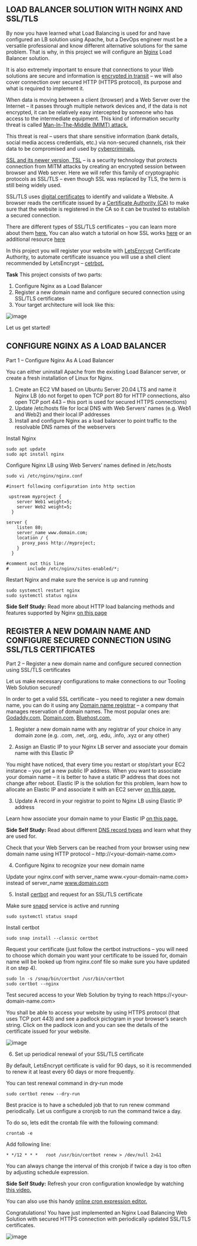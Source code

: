 ## LOAD BALANCER SOLUTION WITH NGINX AND SSL/TLS

By now you have learned what Load Balancing is used for and have configured an LB solution using Apache, but a DevOps engineer must be a versatile professional and know different alternative solutions for the same problem. That is why, in this project we will configure an [Nginx](https://www.nginx.com/) Load Balancer solution.

It is also extremely important to ensure that connections to your Web solutions are secure and information is [encrypted in transit](https://security.berkeley.edu/data-encryption-transit-guideline) – we will also cover connection over secured HTTP (HTTPS protocol), its purpose and what is required to implement it.

When data is moving between a client (browser) and a Web Server over the Internet – it passes through multiple network devices and, if the data is not encrypted, it can be relatively easy intercepted by someone who has access to the intermediate equipment. This kind of information security threat is called [Man-In-The-Middle (MIMT) attack.](https://en.wikipedia.org/wiki/Man-in-the-middle_attack)

This threat is real – users that share sensitive information (bank details, social media access credentials, etc.) via non-secured channels, risk their data to be compromised and used by [cybercriminals.](https://www.trendmicro.com/vinfo/us/security/definition/cybercriminals)

[SSL and its newer version, TSL](https://en.wikipedia.org/wiki/Transport_Layer_Security#SSL_1.0,_2.0,_and_) – is a security technology that protects connection from MITM attacks by creating an encrypted session between browser and Web server. Here we will refer this family of cryptographic protocols as SSL/TLS – even though SSL was replaced by TLS, the term is still being widely used.

SSL/TLS uses [digital certificates](https://en.wikipedia.org/wiki/Public_key_certificate) to identify and validate a Website. A browser reads the certificate issued by a [Certificate Authority (CA)](https://en.wikipedia.org/wiki/Certificate_authority) to make sure that the website is registered in the CA so it can be trusted to establish a secured connection.

There are different types of SSL/TLS certificates – you can learn more about them [here.](https://blog.hubspot.com/marketing/what-is-ssl) You can also watch a tutorial on how SSL works [here](https://www.youtube.com/watch?v=T4Df5_cojAs) or an additional resource [here](https://www.youtube.com/watch?v=SJJmoDZ3il8)

In this project you will register your website with [LetsEnrcypt](https://letsencrypt.org/) Certificate Authority, to automate certificate issuance you will use a shell client recommended by LetsEncrypt – [cetrbot.](https://certbot.eff.org/)

**Task**
This project consists of two parts:

1. Configure Nginx as a Load Balancer
2. Register a new domain name and configure secured connection using SSL/TLS certificates
3. Your target architecture will look like this:

![image](https://user-images.githubusercontent.com/45608947/141863056-84485541-a607-4242-9ad0-f840209d7d08.png)

Let us get started!


## CONFIGURE NGINX AS A LOAD BALANCER

Part 1 – Configure Nginx As A Load Balancer

You can either uninstall Apache from the existing Load Balancer server, or create a fresh installation of Linux for Nginx.

1. Create an EC2 VM based on Ubuntu Server 20.04 LTS and name it Nginx LB (do not forget to open TCP port 80 for HTTP connections, also open TCP port 443 – this port is used for secured HTTPS connections)
2. Update /etc/hosts file for local DNS with Web Servers’ names (e.g. Web1 and Web2) and their local IP addresses
3. Install and configure Nginx as a load balancer to point traffic to the resolvable DNS names of the webservers

Install Nginx
```
sudo apt update
sudo apt install nginx
```
Configure Nginx LB using Web Servers’ names defined in /etc/hosts
```
sudo vi /etc/nginx/nginx.conf

#insert following configuration into http section

 upstream myproject {
    server Web1 weight=5;
    server Web2 weight=5;
  }

server {
    listen 80;
    server_name www.domain.com;
    location / {
      proxy_pass http://myproject;
    }
  }

#comment out this line
#       include /etc/nginx/sites-enabled/*;
```
Restart Nginx and make sure the service is up and running
```
sudo systemctl restart nginx
sudo systemctl status nginx
```
**Side Self Study:** Read more about HTTP load balancing methods and features supported by Nginx [on this page](https://docs.nginx.com/nginx/admin-guide/load-balancer/http-load-balancer/)

## REGISTER A NEW DOMAIN NAME AND CONFIGURE SECURED CONNECTION USING SSL/TLS CERTIFICATES

Part 2 – Register a new domain name and configure secured connection using SSL/TLS certificates

Let us make necessary configurations to make connections to our Tooling Web Solution secured!

In order to get a valid SSL certificate – you need to register a new domain name, you can do it using any [Domain name registrar](https://en.wikipedia.org/wiki/Domain_name_registrar) – a company that manages reservation of domain names. The most popular ones are: [Godaddy.com,](https://www.godaddy.com/) [Domain.com,](https://www.domain.com/) [Bluehost.com.](https://www.bluehost.com/)

1. Register a new domain name with any registrar of your choice in any domain zone (e.g. .com, .net, .org, .edu, .info, .xyz or any other)

2. Assign an Elastic IP to your Nginx LB server and associate your domain name with this Elastic IP

You might have noticed, that every time you restart or stop/start your EC2 instance – you get a new public IP address. When you want to associate your domain name – it is better to have a static IP address that does not change after reboot. Elastic IP is the solution for this problem, learn how to allocate an Elastic IP and associate it with an EC2 server [on this page.](https://docs.aws.amazon.com/AWSEC2/latest/UserGuide/elastic-ip-addresses-eip.html)

3. Update A record in your registrar to point to Nginx LB using Elastic IP address

Learn how associate your domain name to your Elastic IP [on this page.](https://medium.com/progress-on-ios-development/connecting-an-ec2-instance-with-a-godaddy-domain-e74ff190c233)

**Side Self Study:** Read about different [DNS record types](https://www.cloudflare.com/learning/dns/dns-records/) and learn what they are used for.

Check that your Web Servers can be reached from your browser using new domain name using HTTP protocol – http://<your-domain-name.com>

4. Configure Nginx to recognize your new domain name

Update your nginx.conf with server_name www.<your-domain-name.com> instead of server_name www.domain.com

5. Install [certbot](https://certbot.eff.org/) and request for an SSL/TLS certificate

Make sure [snapd](https://snapcraft.io/snapd) service is active and running
```
sudo systemctl status snapd
```

Install certbot

```
sudo snap install --classic certbot
```
Request your certificate (just follow the certbot instructions – you will need to choose which domain you want your certificate to be issued for, domain name will be looked up from nginx.conf file so make sure you have updated it on step 4).

```
sudo ln -s /snap/bin/certbot /usr/bin/certbot
sudo certbot --nginx
```

Test secured access to your Web Solution by trying to reach https://<your-domain-name.com>

You shall be able to access your website by using HTTPS protocol (that uses TCP port 443) and see a padlock pictogram in your browser’s search string.
Click on the padlock icon and you can see the details of the certificate issued for your website.

![image](https://user-images.githubusercontent.com/45608947/141864559-6a6deed0-4f6b-42fa-986f-687faaa86b6d.png)

6. Set up periodical renewal of your SSL/TLS certificate

By default, LetsEncrypt certificate is valid for 90 days, so it is recommended to renew it at least every 60 days or more frequently.

You can test renewal command in dry-run mode

```
sudo certbot renew --dry-run
```

Best pracice is to have a scheduled job that to run renew command periodically. Let us configure a cronjob to run the command twice a day.

To do so, lets edit the crontab file with the following command:

```
crontab -e
```
Add following line:

```
* */12 * * *   root /usr/bin/certbot renew > /dev/null 2>&1
```

You can always change the interval of this cronjob if twice a day is too often by adjusting schedule expression.

**Side Self Study:** Refresh your cron configuration knowledge by watching [this video.](https://www.youtube.com/watch?v=4g1i0ylvx3A)

You can also use this handy [online cron expression editor.](https://crontab.guru/)

Congratulations!
You have just implemented an Nginx Load Balancing Web Solution with secured HTTPS connection with periodically updated SSL/TLS certificates.

![image](https://user-images.githubusercontent.com/45608947/141865021-0a966ca3-573b-4c41-83ec-894bcd768cb4.png)




